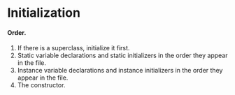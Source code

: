 # Initialization
#### Order.

1. If there is a superclass, initialize it first.
2. Static variable declarations and static initializers in the order they appear in the file.
3. Instance variable declarations and instance initializers in the order they appear in the file.
4. The constructor.